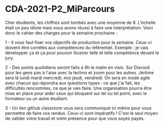 # CDA-2021-P2_MiParcours

Cher étudients, les chiffres sont tombés avec une moyenne de 8. L'échelle était un peu idiote mais nous avons réussi à faire une interprétation.
Voici donc le cahier des charges pour la semaine prochaine : 

1 - Il vous faut fixer vos objectifs de production pour la semaine. Ceux-ci doivent être corrélés aux compétences du référentiel. Exemple : je vais développer ça et ça pour pouvoir illustrer telle et telle compétence devant le jury.

2 - Des points quotidiens seront faits à 9h le matin en visio. Sur Discord pour les gens pas à l'aise avec la techno et zoom pour les autres. Jérôme sera là lundi mardi mercredi, moi jeudi, vendredi. On sera en mode agile avec chacun qui répondra aux questions types : ce que j'ai fait, les difficultés rencontrées, ce que je vais faire. Une organisation pourra être mise en place pour aider ceux qui bloquent sur tel ou tel point, avec le formateur ou un autre étudiant.

3 - Un lien github classroom vous sera communiqué ici même pour vous permettre de faire vos rendus. Ceux-ci sont impératifs ! C'est le seul moyen de valider votre travail et votre présence pour que vous soyez payés.
